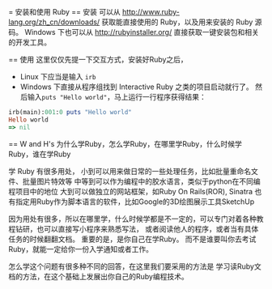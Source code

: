 = 安装和使用 Ruby
== 安装
可以从 http://www.ruby-lang.org/zh_cn/downloads/ 获取能直接使用的 Ruby，以及用来安装的 Ruby 源码。
Windows 下也可以从 http://rubyinstaller.org/ 直接获取一键安装包和相关的开发工具。
  
== 使用
这里仅仅先提一下交互方式，安装好Ruby之后，
 * Linux 下应当是输入 `irb`
 * Windows 下直接从程序组找到 Interactive Ruby 之类的项目启动就行了。
然后输入`puts "Hello world"`，马上运行一行程序获得结果：
```ruby
irb(main):001:0 puts "Hello world"
Hello world
=> nil
```
== W and H's 为什么学Ruby，怎么学Ruby，在哪里学Ruby，什么时候学Ruby，谁在学Ruby

  学 Ruby 有很多用处，
 小到可以用来做日常的一些处理任务，比如批量重命名文件、批量图片特效等
 中等到可以作为编程中的胶水语言，类似于python在不同编程项目中的地位
 大到可以做独立的网站框架，如Ruby On Rails(ROR), Sinatra
 也有指定用Ruby作为脚本语言的软件，比如Google的3D绘图展示工具SketchUp



 因为用处有很多，所以在哪里学，什么时候学都是不一定的，可以专门对着各种教程钻研，也可以直接写小程序来熟悉写法，
 或者阅读他人的程序，或者当有具体任务的时候翻翻文档。
 重要的是，是你自己在学Ruby。
 而不是谁要叫你去考试Ruby，就能一定给你一份入学通知或者工作。

 怎么学这个问题有很多种不同的回答，在这里我们要采用的方法是
 学习读Ruby文档的方法，在这个基础上发展出你自己的Ruby编程技术。